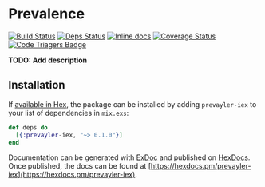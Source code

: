 # Prevalence
[![Build Status](https://travis-ci.org/agnaldo4j/prevayler-iex.svg?branch=develop)](https://travis-ci.org/agnaldo4j/prevayler-iex)
[![Deps Status](https://beta.hexfaktor.org/badge/all/github/agnaldo4j/prevayler-iex.svg?branch=develop)](https://beta.hexfaktor.org/github/agnaldo4j/prevayler-iex) 
[![Inline docs](http://inch-ci.org/github/agnaldo4j/prevayler-iex.svg?branch=develop)](http://inch-ci.org/github/agnaldo4j/prevayler-iex)
[![Coverage Status](https://coveralls.io/repos/github/agnaldo4j/prevayler-iex/badge.svg?branch=develop)](https://coveralls.io/github/agnaldo4j/prevayler-iex?branch=develop)
[![Code Triagers Badge](https://www.codetriage.com/agnaldo4j/prevayler-iex/badges/users.svg?branch=develop)](https://www.codetriage.com/agnaldo4j/prevayler-iex?branch=develop)

**TODO: Add description**

## Installation

If [available in Hex](https://hex.pm/docs/publish), the package can be installed
by adding `prevayler-iex` to your list of dependencies in `mix.exs`:

```elixir
def deps do
  [{:prevayler-iex, "~> 0.1.0"}]
end
```

Documentation can be generated with [ExDoc](https://github.com/elixir-lang/ex_doc)
and published on [HexDocs](https://hexdocs.pm). Once published, the docs can
be found at [https://hexdocs.pm/prevayler-iex](https://hexdocs.pm/prevayler-iex).